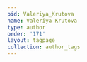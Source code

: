 ```yaml
---
pid: Valeriya_Krutova
name: Valeriya Krutova
type: author
order: '171'
layout: tagpage
collection: author_tags
---
```

